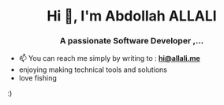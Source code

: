 <h1 align="center">Hi 👋, I'm Abdollah ALLALI</h1>
<h3 align="center">A passionate Software Developer ,...</h3>

- 📫 You can reach me simply by writing to : **hi@allali.me**
- enjoying making technical tools and solutions
- love fishing
 
:)
